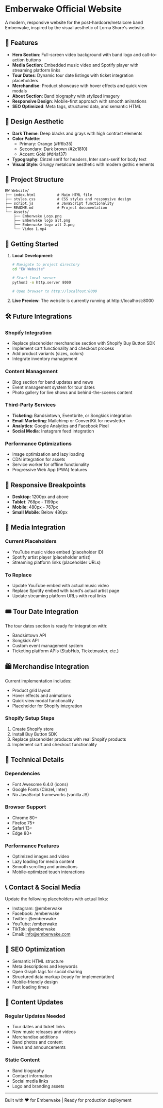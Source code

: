 # Emberwake Official Website

A modern, responsive website for the post-hardcore/metalcore band Emberwake, inspired by the visual aesthetic of Lorna Shore's website.

## 🎸 Features

- **Hero Section**: Full-screen video background with band logo and call-to-action buttons
- **Media Section**: Embedded music video and Spotify player with streaming platform links
- **Tour Dates**: Dynamic tour date listings with ticket integration placeholders
- **Merchandise**: Product showcase with hover effects and quick view modals
- **About Section**: Band biography with stylized imagery
- **Responsive Design**: Mobile-first approach with smooth animations
- **SEO Optimized**: Meta tags, structured data, and semantic HTML

## 🎨 Design Aesthetic

- **Dark Theme**: Deep blacks and grays with high contrast elements
- **Color Palette**: 
  - Primary: Orange (#ff6b35)
  - Secondary: Dark brown (#2c1810)
  - Accent: Gold (#d4af37)
- **Typography**: Cinzel serif for headers, Inter sans-serif for body text
- **Visual Style**: Grungy metalcore aesthetic with modern gothic elements

## 📁 Project Structure

```
EW Website/
├── index.html          # Main HTML file
├── styles.css          # CSS styles and responsive design
├── script.js           # JavaScript functionality
├── README.md           # Project documentation
└── Assets/
    ├── Emberwake Logo.png
    ├── Emberwake logo alt.png
    ├── Emberwake logo alt 2.png
    └── Video 1.mp4
```

## 🚀 Getting Started

1. **Local Development**:
   ```bash
   # Navigate to project directory
   cd "EW Website"
   
   # Start local server
   python3 -m http.server 8000
   
   # Open browser to http://localhost:8000
   ```

2. **Live Preview**: The website is currently running at http://localhost:8000

## 🛠 Future Integrations

### Shopify Integration
- Replace placeholder merchandise section with Shopify Buy Button SDK
- Implement cart functionality and checkout process
- Add product variants (sizes, colors)
- Integrate inventory management

### Content Management
- Blog section for band updates and news
- Event management system for tour dates
- Photo gallery for live shows and behind-the-scenes content

### Third-Party Services
- **Ticketing**: Bandsintown, Eventbrite, or Songkick integration
- **Email Marketing**: Mailchimp or ConvertKit for newsletter
- **Analytics**: Google Analytics and Facebook Pixel
- **Social Media**: Instagram feed integration

### Performance Optimizations
- Image optimization and lazy loading
- CDN integration for assets
- Service worker for offline functionality
- Progressive Web App (PWA) features

## 📱 Responsive Breakpoints

- **Desktop**: 1200px and above
- **Tablet**: 768px - 1199px
- **Mobile**: 480px - 767px
- **Small Mobile**: Below 480px

## 🎵 Media Integration

### Current Placeholders
- YouTube music video embed (placeholder ID)
- Spotify artist player (placeholder artist)
- Streaming platform links (placeholder URLs)

### To Replace
- Update YouTube embed with actual music video
- Replace Spotify embed with band's actual artist page
- Update streaming platform URLs with real links

## 🎟 Tour Date Integration

The tour dates section is ready for integration with:
- Bandsintown API
- Songkick API
- Custom event management system
- Ticketing platform APIs (StubHub, Ticketmaster, etc.)

## 🛍 Merchandise Integration

Current implementation includes:
- Product grid layout
- Hover effects and animations
- Quick view modal functionality
- Placeholder for Shopify integration

### Shopify Setup Steps
1. Create Shopify store
2. Install Buy Button SDK
3. Replace placeholder products with real Shopify products
4. Implement cart and checkout functionality

## 🔧 Technical Details

### Dependencies
- Font Awesome 6.4.0 (icons)
- Google Fonts (Cinzel, Inter)
- No JavaScript frameworks (vanilla JS)

### Browser Support
- Chrome 80+
- Firefox 75+
- Safari 13+
- Edge 80+

### Performance Features
- Optimized images and video
- Lazy loading for media content
- Smooth scrolling and animations
- Mobile-optimized touch interactions

## 📞 Contact & Social Media

Update the following placeholders with actual links:
- Instagram: @emberwake
- Facebook: /emberwake
- Twitter: @emberwake
- YouTube: /emberwake
- TikTok: @emberwake
- Email: info@emberwake.com

## 🎯 SEO Optimization

- Semantic HTML structure
- Meta descriptions and keywords
- Open Graph tags for social sharing
- Structured data markup (ready for implementation)
- Mobile-friendly design
- Fast loading times

## 📝 Content Updates

### Regular Updates Needed
- Tour dates and ticket links
- New music releases and videos
- Merchandise additions
- Band photos and content
- News and announcements

### Static Content
- Band biography
- Contact information
- Social media links
- Logo and branding assets

---

Built with ❤️ for Emberwake | Ready for production deployment